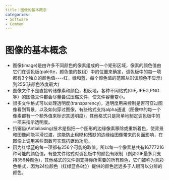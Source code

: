 ```yaml
---
title：图像的基本概念
categories:
- Software
- Common
---
```

# 图像的基本概念

- 图像(image)是由许多不同颜色的像素组成的一个矩形区域，像素的颜色值由它们在调色板(palette，颜色值的数组）中的位置来确定，调色板中的每一项都有3个独立的颜色值----红，绿和蓝，每个颜色值的范围从0(该颜色不显示）到255(该颜色浓度最大)
- 图像文件不是直接转储像素和颜色，相反地，各种不同格式(GIF,JPEG,PNG等）的图像文件都会尽量尝试压缩文件，使文件容量变小。
- 很多文件格式可以处理透明度(transparency)，透明度用来控制是否可穿过图像看到背景，以及如何穿过图像，有些格式支持alpha通道（图像中的每一个像素都有一个额外值来标识其透明度)，其他格式只是简单地制定调色板中的一项来指示透明度。
- 抗锯齿(Antialiasing)技术是指把一个图形的边缘像素移除或重新着色，使背景和图像间能平滑过渡，这能防止粗糙和残缺的边缘给图像带来的负面影响，在图像上调用某些函数可实现抗锯齿功能。
- 因为红绿蓝的每一项都有256个可能的取值，所以每一个像素总共有16777216种可能的颜色值，有些文件格式对调色板中的颜色有限制（例如GIF最多只支持356种颜色)，其他格式的文件则支持你所需要的所有颜色，它们被称为真彩色格式，因为24位颜色（红绿蓝各8位）提供的颜色远远多于人眼可以分辨的颜色。

